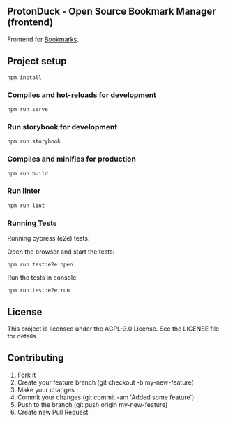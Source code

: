 ## ProtonDuck - Open Source Bookmark Manager (frontend)

Frontend for [Bookmarks](https://github.com/protonduck/bookmarks).

## Project setup
```
npm install
```

### Compiles and hot-reloads for development
```
npm run serve
```

### Run storybook for development
```
npm run storybook
```

### Compiles and minifies for production
```
npm run build
```

### Run linter 
```
npm run lint
```

### Running Tests

Running cypress (e2e) tests:

Open the browser and start the tests:

```
npm run test:e2e:open
```

Run the tests in console:

```
npm run test:e2e:run
```

## License

This project is licensed under the AGPL-3.0 License. See the LICENSE file for details.

## Contributing

1. Fork it
2. Create your feature branch (git checkout -b my-new-feature)
3. Make your changes
4. Commit your changes (git commit -am 'Added some feature')
5. Push to the branch (git push origin my-new-feature)
6. Create new Pull Request
